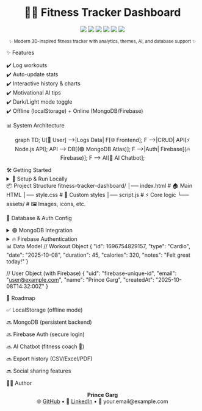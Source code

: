 <h1 align="center">🏋️‍♂️ Fitness Tracker Dashboard</h1>
<p align="center"> <img src="https://img.shields.io/badge/Frontend-HTML%2FCSS%2FJS-blue?style=for-the-badge&logo=javascript" /> <img src="https://img.shields.io/badge/Framework-Bootstrap_5-purple?style=for-the-badge&logo=bootstrap" /> <img src="https://img.shields.io/badge/Charts-Chart.js-orange?style=for-the-badge&logo=chartdotjs" /> <img src="https://img.shields.io/badge/Database-MongoDB-green?style=for-the-badge&logo=mongodb" /> <img src="https://img.shields.io/badge/Auth-Firebase-yellow?style=for-the-badge&logo=firebase" /> <img src="https://img.shields.io/badge/AI-Chatbot-red?style=for-the-badge&logo=openai" /> </p> <p align="center"><sub>✨ Modern 3D-inspired fitness tracker with analytics, themes, AI, and database support ✨</sub></p>
✨ Features
<p > ✔️ Log workouts <br> ✔️ Auto-update stats <br> ✔️ Interactive history & charts <br> ✔️ Motivational AI tips <br> ✔️ Dark/Light mode toggle <br> ✔️ Offline (localStorage) + Online (MongoDB/Firebase) <br> </p>
📊 System Architecture
<p align="center">
graph TD;
    U[👤 User] -->|Logs Data| F[🌐 Frontend];
    F -->|CRUD| API[⚡ Node.js API];
    API --> DB[(🟢 MongoDB Atlas)];
    F -->|Auth| Firebase[(🔥 Firebase)];
    F --> AI[🤖 AI Chatbot];

</p>
🛠️ Getting Started
<details> <summary>🔽 Setup & Run Locally</summary>
# 1. Clone repository
git clone https://github.com/your-username/fitness-tracker-dashboard.git
cd fitness-tracker-dashboard

# 2. Open directly in browser
open index.html

# OR run with live-server
npm install -g live-server
live-server

</details>
📦 Project Structure
fitness-tracker-dashboard/
│── index.html     # 🏠 Main HTML
│── style.css      # 🎨 Custom styles
│── script.js      # ⚡ Core logic
└── assets/        # 🖼️ Images, icons, etc.

🔧 Database & Auth Config
<details> <summary>🟢 MongoDB Integration</summary>
async function saveWorkouts() {
  await fetch("/api/workouts", {
    method: "POST",
    headers: { "Content-Type": "application/json" },
    body: JSON.stringify(workouts)
  })
}

</details> <details> <summary>🔥 Firebase Authentication</summary>
import { getAuth, signInWithEmailAndPassword } from "firebase/auth";

const auth = getAuth();
signInWithEmailAndPassword(auth, email, password)
  .then(user => console.log("✅ Logged in", user))
  .catch(err => console.error("❌ Error", err));

</details>
📊 Data Model
// Workout Object
{
  "id": 1696754829157,
  "type": "Cardio",
  "date": "2025-10-08",
  "duration": 45,
  "calories": 320,
  "notes": "Felt great today!"
}

// User Object (with Firebase)
{
  "uid": "firebase-unique-id",
  "email": "user@example.com",
  "name": "Prince Garg",
  "createdAt": "2025-10-08T14:32:00Z"
}

🔮 Roadmap

✅ LocalStorage (offline mode)

🔜 MongoDB (persistent backend)

🔜 Firebase Auth (secure login)

🔜 AI Chatbot (fitness coach 🤖)

🔜 Export history (CSV/Excel/PDF)

🔜 Social sharing features

👨‍💻 Author
<p align="center"> <b>Prince Garg</b> <br> 🌐 <a href="https://github.com/your-username">GitHub</a> • 💼 <a href="https://linkedin.com/in/your-profile">LinkedIn</a> • 📧 your.email@example.com </p>
